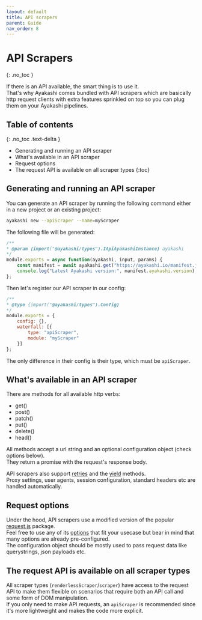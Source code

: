 ```yaml
---
layout: default
title: API scrapers
parent: Guide
nav_order: 8
---
```


<!-- markdownlint-disable MD022 -->
# API Scrapers
{: .no_toc }
<!-- markdownlint-enable MD022 -->

If there is an API available, the smart thing is to use it.  
That's why Ayakashi comes bundled with API scrapers which are basically http request clients
with extra features sprinkled on top so you can plug them on your Ayakashi pipelines.

<!-- markdownlint-disable MD022 -->
## Table of contents
{: .no_toc .text-delta }
<!-- markdownlint-enable MD022 -->

* Generating and running an API scraper
* What's available in an API scraper
* Request options
* The request API is available on all scraper types
{:toc}

## Generating and running an API scraper

You can generate an API scraper by running the following command either in a new project or an existing project:

```bash
ayakashi new --apiScraper --name=myScraper
```

The following file will be generated:

```js
/**
* @param {import("@ayakashi/types").IApiAyakashiInstance} ayakashi
*/
module.exports = async function(ayakashi, input, params) {
    const manifest = await ayakashi.get("https://ayakashi.io/manifest.json");
    console.log("Latest Ayakashi version:", manifest.ayakashi.version);
};
```

Then let's register our API scraper in our config:

```js
/**
* @type {import("@ayakashi/types").Config}
*/
module.exports = {
    config: {},
    waterfall: [{
        type: "apiScraper",
        module: "myScraper"
    }]
};
```

The only difference in their config is their type, which must be `apiScraper`.

## What's available in an API scraper

There are methods for all available http verbs:

* get()
* post()
* patch()
* put()
* delete()
* head()

All methods accept a url string and an optional configuration object (check options below).  
They return a promise with the request's response body.

API scrapers also support [retries](/docs/going_deeper/automatic_retries.html) and the [yield](/docs/going_deeper/yielding-data.html) methods.  
Proxy settings, user agents, session configuration, standard headers etc are handled automatically.

## Request options

Under the hood, API scrapers use a modified version of the popular [request.js](https://github.com/request/request) package.  
Feel free to use any of its [options](https://github.com/request/request#requestoptions-callback) that fit your usecase
but bear in mind that many options are already pre-configured.  
The configuration object should be mostly used to pass request data like querystrings, json payloads etc.

## The request API is available on all scraper types

All scraper types (`renderlessScraper`/`scraper`) have access to the request API to make them flexible on
scenarios that require both an API call and some form of DOM manipulation.  
If you only need to make API requests, an `apiScraper` is recommended since it's more lightweight and
makes the code more explicit.
